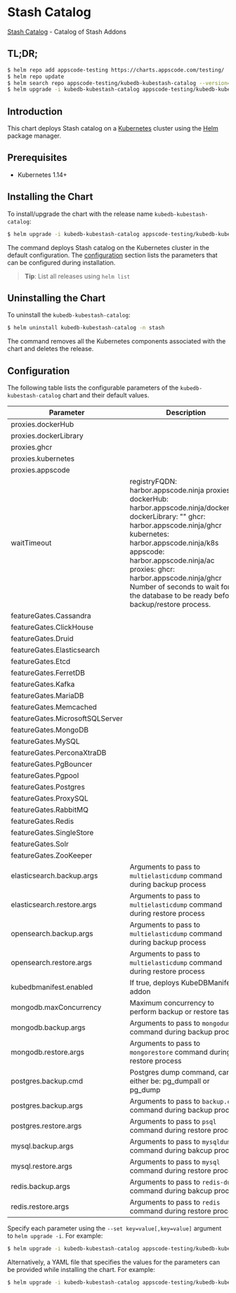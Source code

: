 # Stash Catalog

[Stash Catalog](https://github.com/stashed) - Catalog of Stash Addons

## TL;DR;

```bash
$ helm repo add appscode-testing https://charts.appscode.com/testing/
$ helm repo update
$ helm search repo appscode-testing/kubedb-kubestash-catalog --version=v2024.1.7-beta.0
$ helm upgrade -i kubedb-kubestash-catalog appscode-testing/kubedb-kubestash-catalog -n stash --create-namespace --version=v2024.1.7-beta.0
```

## Introduction

This chart deploys Stash catalog on a [Kubernetes](http://kubernetes.io) cluster using the [Helm](https://helm.sh) package manager.

## Prerequisites

- Kubernetes 1.14+

## Installing the Chart

To install/upgrade the chart with the release name `kubedb-kubestash-catalog`:

```bash
$ helm upgrade -i kubedb-kubestash-catalog appscode-testing/kubedb-kubestash-catalog -n stash --create-namespace --version=v2024.1.7-beta.0
```

The command deploys Stash catalog on the Kubernetes cluster in the default configuration. The [configuration](#configuration) section lists the parameters that can be configured during installation.

> **Tip**: List all releases using `helm list`

## Uninstalling the Chart

To uninstall the `kubedb-kubestash-catalog`:

```bash
$ helm uninstall kubedb-kubestash-catalog -n stash
```

The command removes all the Kubernetes components associated with the chart and deletes the release.

## Configuration

The following table lists the configurable parameters of the `kubedb-kubestash-catalog` chart and their default values.

|            Parameter            |                                                                                                                                                                     Description                                                                                                                                                                     |           Default            |
|---------------------------------|-----------------------------------------------------------------------------------------------------------------------------------------------------------------------------------------------------------------------------------------------------------------------------------------------------------------------------------------------------|------------------------------|
| proxies.dockerHub               |                                                                                                                                                                                                                                                                                                                                                     | <code>""</code>              |
| proxies.dockerLibrary           |                                                                                                                                                                                                                                                                                                                                                     | <code>""</code>              |
| proxies.ghcr                    |                                                                                                                                                                                                                                                                                                                                                     | <code>ghcr.io</code>         |
| proxies.kubernetes              |                                                                                                                                                                                                                                                                                                                                                     | <code>registry.k8s.io</code> |
| proxies.appscode                |                                                                                                                                                                                                                                                                                                                                                     | <code>r.appscode.com</code>  |
| waitTimeout                     | registryFQDN: harbor.appscode.ninja proxies: dockerHub: harbor.appscode.ninja/dockerhub dockerLibrary: "" ghcr: harbor.appscode.ninja/ghcr kubernetes: harbor.appscode.ninja/k8s appscode: harbor.appscode.ninja/ac proxies: ghcr: harbor.appscode.ninja/ghcr Number of seconds to wait for the database to be ready before backup/restore process. | <code>300</code>             |
| featureGates.Cassandra          |                                                                                                                                                                                                                                                                                                                                                     | <code>false</code>           |
| featureGates.ClickHouse         |                                                                                                                                                                                                                                                                                                                                                     | <code>false</code>           |
| featureGates.Druid              |                                                                                                                                                                                                                                                                                                                                                     | <code>false</code>           |
| featureGates.Elasticsearch      |                                                                                                                                                                                                                                                                                                                                                     | <code>true</code>            |
| featureGates.Etcd               |                                                                                                                                                                                                                                                                                                                                                     | <code>false</code>           |
| featureGates.FerretDB           |                                                                                                                                                                                                                                                                                                                                                     | <code>false</code>           |
| featureGates.Kafka              |                                                                                                                                                                                                                                                                                                                                                     | <code>true</code>            |
| featureGates.MariaDB            |                                                                                                                                                                                                                                                                                                                                                     | <code>true</code>            |
| featureGates.Memcached          |                                                                                                                                                                                                                                                                                                                                                     | <code>true</code>            |
| featureGates.MicrosoftSQLServer |                                                                                                                                                                                                                                                                                                                                                     | <code>false</code>           |
| featureGates.MongoDB            |                                                                                                                                                                                                                                                                                                                                                     | <code>true</code>            |
| featureGates.MySQL              |                                                                                                                                                                                                                                                                                                                                                     | <code>true</code>            |
| featureGates.PerconaXtraDB      |                                                                                                                                                                                                                                                                                                                                                     | <code>true</code>            |
| featureGates.PgBouncer          |                                                                                                                                                                                                                                                                                                                                                     | <code>true</code>            |
| featureGates.Pgpool             |                                                                                                                                                                                                                                                                                                                                                     | <code>false</code>           |
| featureGates.Postgres           |                                                                                                                                                                                                                                                                                                                                                     | <code>true</code>            |
| featureGates.ProxySQL           |                                                                                                                                                                                                                                                                                                                                                     | <code>true</code>            |
| featureGates.RabbitMQ           |                                                                                                                                                                                                                                                                                                                                                     | <code>false</code>           |
| featureGates.Redis              |                                                                                                                                                                                                                                                                                                                                                     | <code>true</code>            |
| featureGates.SingleStore        |                                                                                                                                                                                                                                                                                                                                                     | <code>false</code>           |
| featureGates.Solr               |                                                                                                                                                                                                                                                                                                                                                     | <code>false</code>           |
| featureGates.ZooKeeper          |                                                                                                                                                                                                                                                                                                                                                     | <code>false</code>           |
| elasticsearch.backup.args       | Arguments to pass to `multielasticdump` command  during backup process                                                                                                                                                                                                                                                                              | <code>""</code>              |
| elasticsearch.restore.args      | Arguments to pass to `multielasticdump` command during restore process                                                                                                                                                                                                                                                                              | <code>""</code>              |
| opensearch.backup.args          | Arguments to pass to `multielasticdump` command  during backup process                                                                                                                                                                                                                                                                              | <code>""</code>              |
| opensearch.restore.args         | Arguments to pass to `multielasticdump` command during restore process                                                                                                                                                                                                                                                                              | <code>""</code>              |
| kubedbmanifest.enabled          | If true, deploys KubeDBManifest addon                                                                                                                                                                                                                                                                                                               | <code>true</code>            |
| mongodb.maxConcurrency          | Maximum concurrency to perform backup or restore tasks                                                                                                                                                                                                                                                                                              | <code>3</code>               |
| mongodb.backup.args             | Arguments to pass to `mongodump` command during backup process                                                                                                                                                                                                                                                                                      | <code>""</code>              |
| mongodb.restore.args            | Arguments to pass to `mongorestore` command during restore process                                                                                                                                                                                                                                                                                  | <code>""</code>              |
| postgres.backup.cmd             | Postgres dump command, can either be: pg_dumpall  or pg_dump                                                                                                                                                                                                                                                                                        | <code>"pg_dumpall"</code>    |
| postgres.backup.args            | Arguments to pass to `backup.cmd` command during backup process                                                                                                                                                                                                                                                                                     | <code>""</code>              |
| postgres.restore.args           | Arguments to pass to `psql` command during restore process                                                                                                                                                                                                                                                                                          | <code>""</code>              |
| mysql.backup.args               | Arguments to pass to `mysqldump` command  during bakcup process                                                                                                                                                                                                                                                                                     | <code>""</code>              |
| mysql.restore.args              | Arguments to pass to `mysql` command during restore process                                                                                                                                                                                                                                                                                         | <code>""</code>              |
| redis.backup.args               | Arguments to pass to `redis-dump` command  during bakcup process                                                                                                                                                                                                                                                                                    | <code>""</code>              |
| redis.restore.args              | Arguments to pass to `redis` command during restore process                                                                                                                                                                                                                                                                                         | <code>""</code>              |


Specify each parameter using the `--set key=value[,key=value]` argument to `helm upgrade -i`. For example:

```bash
$ helm upgrade -i kubedb-kubestash-catalog appscode-testing/kubedb-kubestash-catalog -n stash --create-namespace --version=v2024.1.7-beta.0 --set proxies.ghcr=ghcr.io
```

Alternatively, a YAML file that specifies the values for the parameters can be provided while
installing the chart. For example:

```bash
$ helm upgrade -i kubedb-kubestash-catalog appscode-testing/kubedb-kubestash-catalog -n stash --create-namespace --version=v2024.1.7-beta.0 --values values.yaml
```
